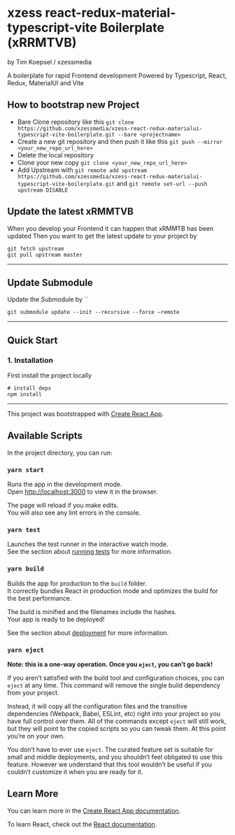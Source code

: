 # xzess react-redux-material-typescript-vite Boilerplate (xRRMTVB)
by Tim Koepsel / xzessmedia

A boilerplate for rapid Frontend development
Powered by Typescript, React, Redux, MaterialUI and Vite


## How to bootstrap new Project
- Bare Clone repository like this `git clone https://github.com/xzessmedia/xzess-react-redux-materialui-typescript-vite-boilerplate.git --bare <projectname>`
- Create a new git repository and then push it like this `git push --mirror <your_new_repo_url_here>`
- Delete the local repository
- Clone your new copy `git clone <your_new_repo_url_here>`
- Add Upstream with `git remote add upstream https://github.com/xzessmedia/xzess-react-redux-materialui-typescript-vite-boilerplate.git` and `git remote set-url --push upstream DISABLE`

## Update the latest xRMMTVB
When you develop your Frontend it can happen that xRMMTB has been updated
Then you want to get the latest update to your project by

```shell
git fetch upstream
git pull upstream master
```
---

## Update Submodule
Update the Submodule by ``

```shell
git submodule update --init --recursive --force –remote
```
---

## Quick Start

### 1. Installation
First install the project locally

```shell
# install deps
npm install
```

---

This project was bootstrapped with [Create React App](https://github.com/facebook/create-react-app).

## Available Scripts

In the project directory, you can run:

### `yarn start`

Runs the app in the development mode.<br />
Open [http://localhost:3000](http://localhost:3000) to view it in the browser.

The page will reload if you make edits.<br />
You will also see any lint errors in the console.

### `yarn test`

Launches the test runner in the interactive watch mode.<br />
See the section about [running tests](https://facebook.github.io/create-react-app/docs/running-tests) for more information.

### `yarn build`

Builds the app for production to the `build` folder.<br />
It correctly bundles React in production mode and optimizes the build for the best performance.

The build is minified and the filenames include the hashes.<br />
Your app is ready to be deployed!

See the section about [deployment](https://facebook.github.io/create-react-app/docs/deployment) for more information.

### `yarn eject`

**Note: this is a one-way operation. Once you `eject`, you can’t go back!**

If you aren’t satisfied with the build tool and configuration choices, you can `eject` at any time. This command will remove the single build dependency from your project.

Instead, it will copy all the configuration files and the transitive dependencies (Webpack, Babel, ESLint, etc) right into your project so you have full control over them. All of the commands except `eject` will still work, but they will point to the copied scripts so you can tweak them. At this point you’re on your own.

You don’t have to ever use `eject`. The curated feature set is suitable for small and middle deployments, and you shouldn’t feel obligated to use this feature. However we understand that this tool wouldn’t be useful if you couldn’t customize it when you are ready for it.

## Learn More

You can learn more in the [Create React App documentation](https://facebook.github.io/create-react-app/docs/getting-started).

To learn React, check out the [React documentation](https://reactjs.org/).
